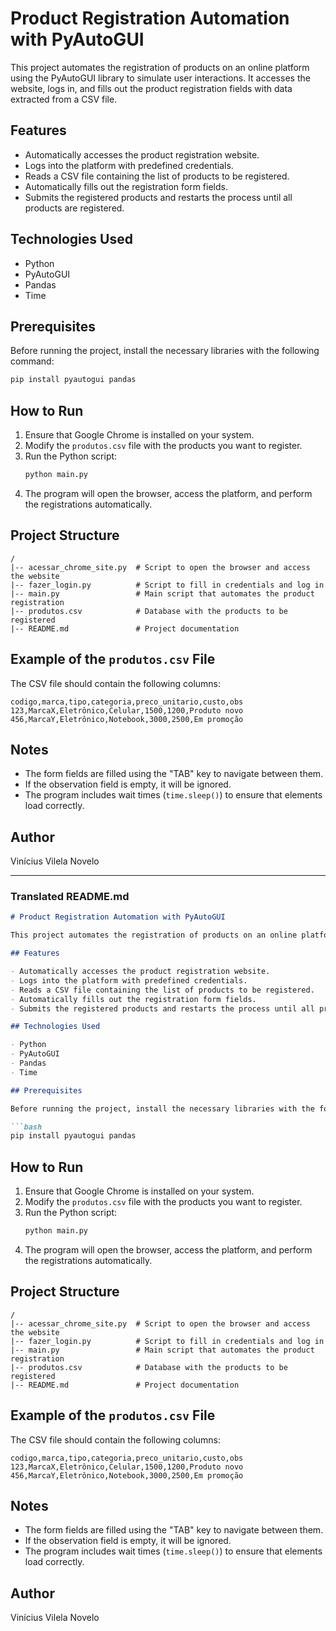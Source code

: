 # Product Registration Automation with PyAutoGUI

This project automates the registration of products on an online platform using the PyAutoGUI library to simulate user interactions. It accesses the website, logs in, and fills out the product registration fields with data extracted from a CSV file.

## Features

- Automatically accesses the product registration website.
- Logs into the platform with predefined credentials.
- Reads a CSV file containing the list of products to be registered.
- Automatically fills out the registration form fields.
- Submits the registered products and restarts the process until all products are registered.

## Technologies Used

- Python
- PyAutoGUI
- Pandas
- Time

## Prerequisites

Before running the project, install the necessary libraries with the following command:

```bash
pip install pyautogui pandas
```

## How to Run

1. Ensure that Google Chrome is installed on your system.
2. Modify the `produtos.csv` file with the products you want to register.
3. Run the Python script:
   ```bash
   python main.py
   ```
4. The program will open the browser, access the platform, and perform the registrations automatically.

## Project Structure

```
/
|-- acessar_chrome_site.py  # Script to open the browser and access the website
|-- fazer_login.py          # Script to fill in credentials and log in
|-- main.py                 # Main script that automates the product registration
|-- produtos.csv            # Database with the products to be registered
|-- README.md               # Project documentation
```

## Example of the `produtos.csv` File

The CSV file should contain the following columns:

```
codigo,marca,tipo,categoria,preco_unitario,custo,obs
123,MarcaX,Eletrônico,Celular,1500,1200,Produto novo
456,MarcaY,Eletrônico,Notebook,3000,2500,Em promoção
```

## Notes

- The form fields are filled using the "TAB" key to navigate between them.
- If the observation field is empty, it will be ignored.
- The program includes wait times (`time.sleep()`) to ensure that elements load correctly.

## Author

Vinícius Vilela Novelo

---

### Translated README.md

```markdown
# Product Registration Automation with PyAutoGUI

This project automates the registration of products on an online platform using the PyAutoGUI library to simulate user interactions. It accesses the website, logs in, and fills out the product registration fields with data extracted from a CSV file.

## Features

- Automatically accesses the product registration website.
- Logs into the platform with predefined credentials.
- Reads a CSV file containing the list of products to be registered.
- Automatically fills out the registration form fields.
- Submits the registered products and restarts the process until all products are registered.

## Technologies Used

- Python
- PyAutoGUI
- Pandas
- Time

## Prerequisites

Before running the project, install the necessary libraries with the following command:

```bash
pip install pyautogui pandas
```

## How to Run

1. Ensure that Google Chrome is installed on your system.
2. Modify the `produtos.csv` file with the products you want to register.
3. Run the Python script:
   ```bash
   python main.py
   ```
4. The program will open the browser, access the platform, and perform the registrations automatically.

## Project Structure

```
/
|-- acessar_chrome_site.py  # Script to open the browser and access the website
|-- fazer_login.py          # Script to fill in credentials and log in
|-- main.py                 # Main script that automates the product registration
|-- produtos.csv            # Database with the products to be registered
|-- README.md               # Project documentation
```

## Example of the `produtos.csv` File

The CSV file should contain the following columns:

```
codigo,marca,tipo,categoria,preco_unitario,custo,obs
123,MarcaX,Eletrônico,Celular,1500,1200,Produto novo
456,MarcaY,Eletrônico,Notebook,3000,2500,Em promoção
```

## Notes

- The form fields are filled using the "TAB" key to navigate between them.
- If the observation field is empty, it will be ignored.
- The program includes wait times (`time.sleep()`) to ensure that elements load correctly.

## Author

Vinícius Vilela Novelo
```